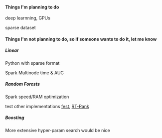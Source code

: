 


#### Things I'm planning to do

deep learnning, GPUs

sparse dataset




#### Things I'm not planning to do, so if someone wants to do it, let me know 



##### Linear

Python with sparse format

Spark Multinode time & AUC




##### Random Forests

Spark speed/RAM optimization

test other implementations [fest](http://lowrank.net/nikos/fest/), 
[RT-Rank](https://sites.google.com/site/rtranking/home)


##### Boosting

More extensive hyper-param search would be nice

